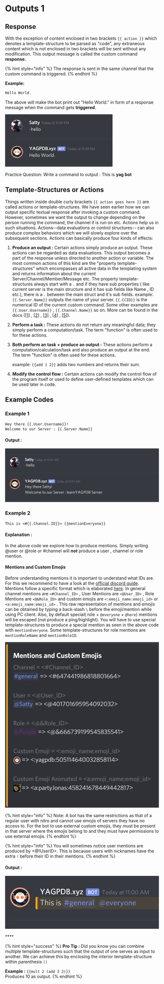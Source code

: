 # Outputs 1

## Response

With the exception of content enclosed in two brackets `{{ action }}` which denotes a template-structure to be parsed as "code", any extraneous content which is not enclosed in two brackets will be sent without any modification. This output message is called the custom command **response.** 

{% hint style="info" %}
The response is sent in the same channel that the custom command is triggered.
{% endhint %}

**Example:**

```go
Hello World. 
```

The above will make the bot print out "Hello World." in form of a response message when the command gets **triggered**.

![](../../.gitbook/assets/image%20%2817%29.png)

Practice Question: Write a command to output : This is **yag bot**

## Template-Structures or Actions

Things written inside double curly brackets `{{ action goes here }}` are called actions or template-structures. We have seen earlier how we can output specific textual response after invoking a custom command. However, sometimes we want the output to change depending on the person running the command, the channel it is run on etc. Actions help us in such situations. Actions--data evaluations or control structures-- can also produce complex behaviors which we will slowly explore over the subsequent sections. Actions can basically produce four kinds of effects:

1.  **Produce an output :** Certain actions simply produce an output. These actions can be regarded as data evaluations. This output becomes a part of the response unless directed to another action or variable. The most common actions of this kind are the "property template-structures" which encompasses all active data in the templating system and returns information about the current Server/Channel/Member/Message etc. The property template-structures always start with a `.` and if they have sub properties \( like current server is the main structure and it has sub fields like Name , ID etc.\), there is a `.` between the main struct and it's sub fields.  example: `{{.Server.Name}}` outputs the name of your server. `{{.CCID}}` is the numerical ID of the current custom command. Some other examples are `{{.User.Username}}` , `{{.Channel.Name}}` so on. More can be found in the docs \([\[1\]](https://docs.yagpdb.xyz/reference/templates#guild-server) , [\[2\]](https://docs.yagpdb.xyz/reference/templates#channel) , [\[3\]](https://docs.yagpdb.xyz/reference/templates#message) , [\[4\]](https://docs.yagpdb.xyz/reference/templates#member) , [\[5\]](https://docs.yagpdb.xyz/reference/templates#user)\).  
2.  **Perform a task :** These actions do not return any meaningful data; they simply perform a computation/task. The term "function" is often used to for these actions. 
3. **Both perform an task + produce an output :**  These actions perform a computation/calculation/task and also produce an output at the end. The term "function" is often used for these actions.

  
   example: `{{add 1 2}}` adds two numbers and returns their sum.  

4. **Modify the control flow :** Certain actions can modify the control flow of the program itself or used to define user-defined templates which can be used later in code.

## Example Codes 

### Example 1

```text
Hey there {{.User.Username}}!
Welcome to our Server : {{.Server.Name}}
```

#### Output :

![](../../.gitbook/assets/image%20%2822%29.png)

### Example 2

```text
This is <#{{.Channel.ID}}> {{mentionEveryone}}
```

#### Explanation :

In the above code we explore how to produce mentions. Simply writing @user or @role or \#channel will _**not**_ produce a user , channel or role mention.

#### Mentions and Custom Emojis

Before understanding mentions it is important to understand what IDs are. For this we recommend to have a look at the [official discord guide](https://support.discordapp.com/hc/en-us/articles/206346498-Where-can-I-find-my-User-Server-Message-ID-). Mentions follow a specific format which is elaborated [here](https://docs.yagpdb.xyz/reference/templates#mentions). In general channel mentions are `<#Channel_ID>` , User Mentions are `<@User_ID>` , Role Mentions are  `<@&Role_ID>` and custom emojis are `<:emoji_name:emoji_id>` or `<a:emoji_name:emoji_id>` . This raw representation of mentions and emojis can be obtained by typing a back-slash `\` before the emoji/mention while using PC client. Also, by default special\( role + `@everyone` + `@here`\) mentions will be escaped \(not produce a ping/highlight\). You will have to use special template-structures to produce a special mention as seen in the above code with `mentionEveryone`. Some template-structures for role mentions are `mentionRoleName` and `mentionRoleID`.  


![](../../.gitbook/assets/image%20%284%29.png)

{% hint style="info" %}
Note: A bot has the same restrictions as that of a regular user with nitro and cannot use emojis of servers they have no access to. For the bot to use external custom emojis, they must be present in that server where the emojis belong to and they must have permissions to use external emojis.
{% endhint %}

{% hint style="info" %}
You will sometimes notice user mentions are produced by &lt;@!UserID&gt;. This is because users with nicknames have the extra `!` before their ID in their mentions.
{% endhint %}

#### Output :

![](../../.gitbook/assets/image%20%2819%29.png)

\*\*\*\*

{% hint style="success" %}
**Pro Tip :** Did you know you can combine multiple template-structures such that the output of one serves as input to another. We can achieve this by enclosing the interior template-structure within parenthesis `()`

**Example :**  `{{mult 2 (add 3 2)}}`  
Produces 10 as output.
{% endhint %}



